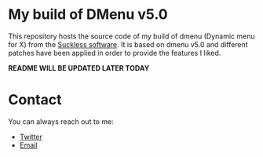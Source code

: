 # My build of DMenu v5.0

This repository hosts the source code of my build of dmenu (Dynamic menu for X) from the [Suckless software](https://tools.suckless.org/dmenu/). It is based on dmenu v5.0 and different patches have been applied in order to provide the features I liked.

**README WILL BE UPDATED LATER TODAY**

# Contact
You can always reach out to me:

* [Twitter](https://twitter.com/gaetanict)
* [Email](mailto:gaetan@ictpourtous.com)
